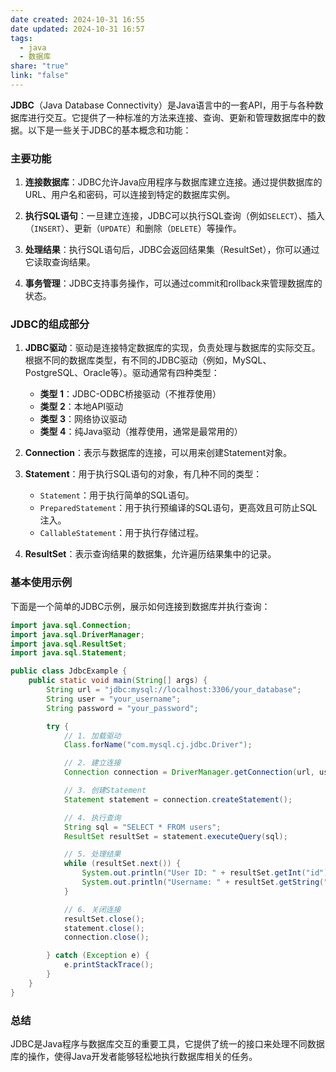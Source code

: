 ```yaml
---
date created: 2024-10-31 16:55
date updated: 2024-10-31 16:57
tags:
  - java
  - 数据库
share: "true"
link: "false"
---
```


**JDBC**（Java Database Connectivity）是Java语言中的一套API，用于与各种数据库进行交互。它提供了一种标准的方法来连接、查询、更新和管理数据库中的数据。以下是一些关于JDBC的基本概念和功能：

### 主要功能

1. **连接数据库**：JDBC允许Java应用程序与数据库建立连接。通过提供数据库的URL、用户名和密码，可以连接到特定的数据库实例。

2. **执行SQL语句**：一旦建立连接，JDBC可以执行SQL查询（例如`SELECT`）、插入（`INSERT`）、更新（`UPDATE`）和删除（`DELETE`）等操作。

3. **处理结果**：执行SQL语句后，JDBC会返回结果集（ResultSet），你可以通过它读取查询结果。

4. **事务管理**：JDBC支持事务操作，可以通过commit和rollback来管理数据库的状态。

### JDBC的组成部分

1. **JDBC驱动**：驱动是连接特定数据库的实现，负责处理与数据库的实际交互。根据不同的数据库类型，有不同的JDBC驱动（例如，MySQL、PostgreSQL、Oracle等）。驱动通常有四种类型：
   - **类型 1**：JDBC-ODBC桥接驱动（不推荐使用）
   - **类型 2**：本地API驱动
   - **类型 3**：网络协议驱动
   - **类型 4**：纯Java驱动（推荐使用，通常是最常用的）

2. **Connection**：表示与数据库的连接，可以用来创建Statement对象。

3. **Statement**：用于执行SQL语句的对象，有几种不同的类型：
   - `Statement`：用于执行简单的SQL语句。
   - `PreparedStatement`：用于执行预编译的SQL语句，更高效且可防止SQL注入。
   - `CallableStatement`：用于执行存储过程。

4. **ResultSet**：表示查询结果的数据集，允许遍历结果集中的记录。

### 基本使用示例

下面是一个简单的JDBC示例，展示如何连接到数据库并执行查询：

```java
import java.sql.Connection;
import java.sql.DriverManager;
import java.sql.ResultSet;
import java.sql.Statement;

public class JdbcExample {
    public static void main(String[] args) {
        String url = "jdbc:mysql://localhost:3306/your_database";
        String user = "your_username";
        String password = "your_password";

        try {
            // 1. 加载驱动
            Class.forName("com.mysql.cj.jdbc.Driver");

            // 2. 建立连接
            Connection connection = DriverManager.getConnection(url, user, password);

            // 3. 创建Statement
            Statement statement = connection.createStatement();

            // 4. 执行查询
            String sql = "SELECT * FROM users";
            ResultSet resultSet = statement.executeQuery(sql);

            // 5. 处理结果
            while (resultSet.next()) {
                System.out.println("User ID: " + resultSet.getInt("id"));
                System.out.println("Username: " + resultSet.getString("username"));
            }

            // 6. 关闭连接
            resultSet.close();
            statement.close();
            connection.close();

        } catch (Exception e) {
            e.printStackTrace();
        }
    }
}
```

### 总结

JDBC是Java程序与数据库交互的重要工具，它提供了统一的接口来处理不同数据库的操作，使得Java开发者能够轻松地执行数据库相关的任务。
